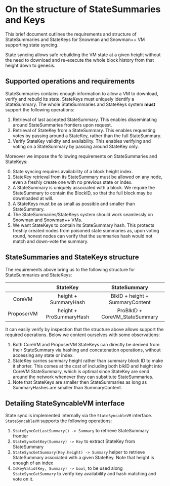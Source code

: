 # On the structure of StateSummaries and Keys

This brief document outlines the requirements and structure of StateSummaries and StateKeys for Snowman and Snowman++ VM supporting state syncing.

State syncing allows safe rebuilding the VM state at a given height without the need to download and re-execute the whole block history from that height down to genesis.

## Supported operations and requirements

StateSummaries contains enough information to allow a VM to download, verify and rebuild its state. StateKeys must uniquely identify a StateSummary.
The whole StateSummaries and StateKeys system **must** support the following operations:

1. Retrieval of last accepted StateSummary. This enables disseminating around StateSummaries frontiers upon request.
2. Retrieval of StateKey from a StateSummary. This enables requesting votes by passing around a StateKey, rather than the full StateSummary.
3. Verify StateKey validity and availability. This enables verifying and voting on a StateSummary by passing around StateKey only.

Moreover we impose the following requirements on StateSummaries and StateKeys:

0. State syncing requires availability of a block height index.  
1. StateKey retrieval from its StateSummary must be allowed on any node, even a freshly create one with no previous state or index.
2. A StateSummary is uniquely associated with a block. We require the StateSummary to contain the BlockID, so that the full block may be downloaded at will.
3. A StateKeys must be as small as possible and smaller than StateSummary.
4. The StateSummaries/StateKeys system should work seamlessly on Snowman and Snowman++ VMs.
5. We want StateKeys to contain its StateSummary hash. This protects freshly created nodes from poisoned state summaries as, upon voting round, honest nodes can verify that the summaries hash would not match and down-vote the summary.

## StateSummaries and StateKeys structure

The requirements above bring us to the following structure for StateSummaries and StateKeys:

|            | StateKey                                | StateSummary                    |
|:----------:|:---------------------------------------:|:-------------------------------:|
| CoreVM     | height + SummaryHash                    | BlkID + height + SummaryContent |
| ProposerVM | height + ProSummaryHash                 | ProBlkID + CoreVM_StateSummary  |

It can easily verify by inspection that the structure above allows support the required operations. Below we content ourselves with some observations:

1. Both CoreVM and ProposerVM StateKeys can directly be derived from their StateSummary via hashing and concatenation operations, without accessing any state or index.
2. StateKey carries summary height rather than summary block ID to make it shorter. This comes at the cost of including both blkID and height into CoreVM StateSummary, which is optimal since StateKey are send around the network whenever they can substitute StateSummaries.
3. Note that StateKeys are smaller then StateSummaries as long as SummaryHashes are smaller than SummaryContent.

## Detailing StateSyncableVM interface

State sync is implemented internally via the `StateSyncableVM` interface. `StateSyncableVM` supports the following operations:

1. `StateSyncGetLastSummary() -> Summary` to retrieve StateSummary frontier
2. `StateSyncGetKey(Summary) -> Key` to extract StateKey from StateSummary
3. `StateSyncGetSummary(Key.height) -> Summary` helper to retrieve StateSummary associated with a given StateKey. Note that height is enough of an index
4. `IsKeyValid(Key, Summary) -> bool`, to be used along `StateSyncGetSummary` to verify key availability and hash matching and vote on it.
